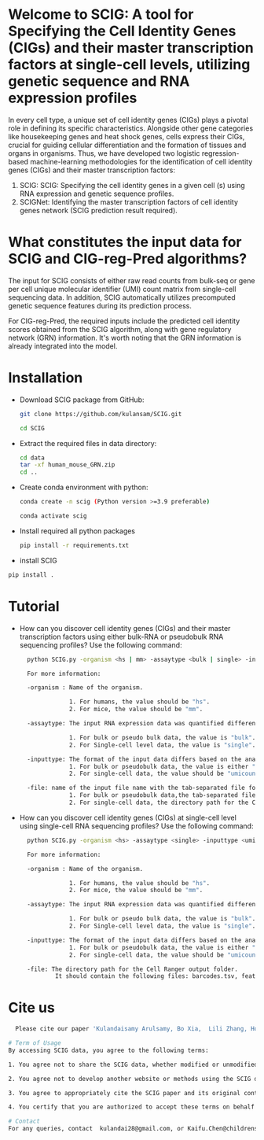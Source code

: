 # Welcome to SCIG: A tool for Specifying the Cell Identity Genes (CIGs) and their master transcription factors at single-cell levels, utilizing genetic sequence and RNA expression profiles
In every cell type, a unique set of cell identity genes (CIGs) plays a pivotal role in defining its specific characteristics. Alongside other gene categories like housekeeping genes and heat shock genes, cells express their CIGs, crucial for guiding cellular differentiation and the formation of tissues and organs in organisms. Thus, we have developed two logistic regression-based machine-learning methodologies for the identification of cell identity genes (CIGs) and their master transcription factors:

1. SCIG: SCIG: Specifying  the cell identity genes in a given cell (s) using RNA expression and genetic sequence profiles.
2. SCIGNet: Identifying the master transcription factors of cell identity genes network  (SCIG prediction result required).
   
# What constitutes the input data for SCIG and CIG-reg-Pred algorithms?

The input for SCIG consists of either raw read counts from bulk-seq or gene per cell unique molecular identifier (UMI) count matrix from single-cell sequencing data. In addition, SCIG automatically utilizes precomputed genetic sequence features during its prediction process.

For CIG-reg-Pred, the required inputs include the predicted cell identity scores obtained from the SCIG algorithm, along with gene regulatory network (GRN) information. It's worth noting that the GRN information is already integrated into the model.
# Installation
- Download SCIG package from GitHub:
  ```sh
  git clone https://github.com/kulansam/SCIG.git
  ```
  ```sh
  cd SCIG
  ```
- Extract the required files in data directory:
  ```sh
  cd data
  tar -xf human_mouse_GRN.zip
  cd ..
  ```
- Create conda environment with python:
  ```sh
  conda create -n scig (Python version >=3.9 preferable)
  ```
    ```sh
  conda activate scig
  ```
- Install required all python packages
  ```sh
  pip install -r requirements.txt
  ```
-  install SCIG
  ```sh
  pip install .
  ```
# Tutorial 
- How can you discover cell identity genes (CIGs) and their master transcription factors using either bulk-RNA or pseudobulk RNA sequencing profiles?
  Use the following command:
  
  ```sh
    python SCIG.py -organism <hs | mm> -assaytype <bulk | single> -inputtype <rawcount | tpm> -file <tab separated expression data file>
  ```
  ```sh
    For more information:
  
    -organism : Name of the organism.

                1. For humans, the value should be "hs".
                2. For mice, the value should be "mm".

    -assaytype: The input RNA expression data was quantified differently based on the level of analysis.

                1. For bulk or pseudo bulk data, the value is "bulk".
                2. For Single-cell level data, the value is "single".

    -inputtype: The format of the input data differs based on the analysis level.
                1. For bulk or pseudobulk data, the value is either "rawcount" or "tpm".
                2. For single-cell data, the value should be "umicount".
  
    -file: name of the input file name with the tab-separated file format.
                1. For bulk or pseudobulk data,the tab-separated file should contain the 'Genename' as the first column name and followed by expression values of cell type (s). Example: Genename<tab>celltype1<tab>..celltypen)
                2. For single-cell data, the directory path for the Cell Ranger output folder. It should contain the following files: barcodes.tsv, features.tsv, and matrix.mtx.

  ```

- How can you discover cell identity genes (CIGs) at single-cell level using single-cell RNA sequencing profiles?
  Use the following command:
  
  ```sh
    python SCIG.py -organism <hs> -assaytype <single> -inputtype <umicount> -file <cellranger matrix output folder name>
  ```
  ```sh
    For more information:
  
    -organism : Name of the organism.

                1. For humans, the value should be "hs".
                2. For mice, the value should be "mm".

    -assaytype: The input RNA expression data was quantified differently based on the level of analysis.

                1. For bulk or pseudo bulk data, the value is "bulk".
                2. For Single-cell level data, the value is "single".

    -inputtype: The format of the input data differs based on the analysis level.
                1. For bulk or pseudobulk data, the value is either "rawcount" or "tpm".
                2. For single-cell data, the value should be "umicount".

    -file: The directory path for the Cell Ranger output folder.
            It should contain the following files: barcodes.tsv, features.tsv, and matrix.mtx.
  
  ```
# Cite us
  ```sh
    Please cite our paper 'Kulandaisamy Arulsamy, Bo Xia,  Lili Zhang, Hong Chen & Kaifu Chen (2024). Machine Learning Uncovers Cell Identity Genes in Single Cells by Genetic Sequence Features
  ```
   ```sh
# Term of Usage
By accessing SCIG data, you agree to the following terms:

1. You agree not to share the SCIG data, whether modified or unmodified, with individuals outside your research group. This includes preventing access by unauthorized individuals and refraining from directly providing the data to others.

2. You agree not to develop another website or methods using the SCIG data without prior permission. Contact us for any such intentions.

3. You agree to appropriately cite the SCIG paper and its original contributions if utilized in your work.

4. You certify that you are authorized to accept these terms on behalf of your institution.

# Contact
For any queries, contact  kulandai28@gmail.com, or Kaifu.Chen@childrens.harvard.edu. Copy right @ Dr.Kaifu Chen lab, @ Boston Children's Hospital, Harvard Medical School
